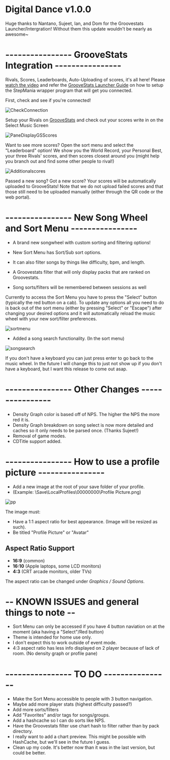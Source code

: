 # Digital Dance v1.0.0
Huge thanks to Nantano, Sujeet, Ian, and Dom for the Groovestats Launcher/Intergration!
Without them this update wouldn't be nearly as awesome~

# ---------------- GrooveStats Integration ----------------
Rivals, Scores, Leaderboards, Auto-Uploading of scores, it's all here! Please [watch the video](https://www.youtube.com/watch?v=8yMzp7xMQq0) and refer the [GrooveStats Launcher Guide](https://github.com/GrooveStats/gslauncher#readme) on how to setup the StepMania wrapper program that will get you connected.

First, check and see if you're connected!

![CheckConnection](https://i.imgur.com/QQOsCG9.png)

Setup your Rivals on [GrooveStats](https://groovestats.com/index.php?page=register&action=update) and check out your scores write in on the Select Music Screen

![PaneDisplayGSScores](https://i.imgur.com/BrTCdFy.png)

Want to see more scores? Open the sort menu and select the "Leaderboard" option! We show you the World Record, your Personal Best, your three Rivals' scores, and then scores closest around you (might help you branch out and find some other people to rival!)

![Additionalscores](https://i.imgur.com/YOiiCcr.png)

Passed a new song? Got a new score? Your scores will be automatically uploaded to GrooveStats! Note that we do not upload failed scores and that those still need to be uploaded manually (either through the QR code or the web portal).

# ---------------- New Song Wheel and Sort Menu ----------------

- A brand new songwheel with custom sorting and filtering options!

- New Sort Menu has Sort/Sub sort options.

- It can also filter songs by things like difficulty, bpm, and length.

- A Groovestats filter that will only display packs that are ranked on Groovestats.

- Song sorts/filters will be remembered between sessions as well

Currently to access the Sort Menu you have to press the "Select" button (typically the red button on a cab). To update any options all you need to do is back out of the sort menu (either by pressing "Select" or "Escape") after changing your desired options and it will automatically reload the music wheel with your new sort/filter preferences.

![sortmenu](https://i.imgur.com/37sNdIj.png)

- Added a song search functionality. (In the sort menu)

![songsearch](https://i.imgur.com/bZ4R32V.png)

If you don't have a keyboard you can just press enter to go back to the music wheel. In the future I will change this to just not show up if you don't have a keyboard, but I want this release to come out asap.


# ---------------- Other Changes ----------------

- Density Graph color is based off of NPS. The higher the NPS the more red it is.
- Density Graph breakdown on song select is now more detailed and caches so it only needs to be parsed once. (Thanks Sujeet!)
- Removal of game modes.
- CDTitle support added.

# ---------------- How to use a profile picture ----------------

- Add a new image at the root of your save folder of your profile.
- (Example: \Save\LocalProfiles\00000000\Profile Picture.png)

![pp](https://i.imgur.com/YDMuJjY.png)

The image must:
- Have a 1:1 aspect ratio for best appearance. (Image will be resized as such).
- Be titled "Profile Picture" or "Avatar"

## Aspect Ratio Support

  * <strong>16:9</strong> (common)
  * <strong>16:10</strong> (Apple laptops, some LCD monitors)
  * <strong>4:3</strong> (CRT arcade monitors, older TVs)
  
The aspect ratio can be changed under *Graphics / Sound Options*.

# -- KNOWN ISSUES and general things to note --
- Sort Menu can only be accessed if you have 4 button naviation on at the moment (aka having a "Select"/Red button)
- Theme is intended for home use only.
- I don't expect this to work outside of event mode.
- 4:3 aspect ratio has less info displayed on 2 player because of lack of room. (No density graph or profile pane)

# ---------------- TO DO ----------------
- Make the Sort Menu accessible to people with 3 button navigation.
- Maybe add more player stats (highest difficulty passed?)
- Add more sorts/filters
- Add "Favorites" and/or tags for songs/groups.
- Add a hashcache so I can do sorts like NPS.
- Have the Groovestats filter use chart hash to filter rather than by pack directory.
- I really want to add a chart preview. This might be possible with HashCache, but we'll see in the future I guess.
- Clean up my code. It's better now than it was in the last version, but could be better.
